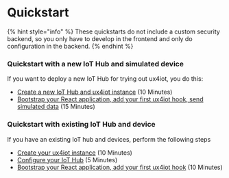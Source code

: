 # Quickstart

{% hint style="info" %}
These quickstarts do not include a custom security backend, so you only have to develop in the frontend and only do configuration in the backend.
{% endhint %}

### Quickstart with a new IoT Hub and simulated device

If you want to deploy a new IoT Hub for trying out ux4iot, you do this:

* [Create a new IoT Hub and ux4iot instance](setup/create-iot-hub-and-linked-ux4iot.md) \(10 Minutes\)
* [Bootstrap your React application, add your first ux4iot hook, send simulated data](using-react/tutorial-using-create-react-app.md) \(15 Minutes\)

### Quickstart with existing IoT Hub and device

If you have an existing IoT hub and devices, perform the following steps

* [Create your ux4iot instance](setup/create-ux4iot-instance.md) \(10 Minutes\)
* [Configure your IoT Hub](setup/configure-your-iot-hub.md) \(5 Minutes\)
* [Bootstrap your React application, add your first ux4iot hook](using-react/tutorial-using-create-react-app.md) \(10 Minutes\)

### 

